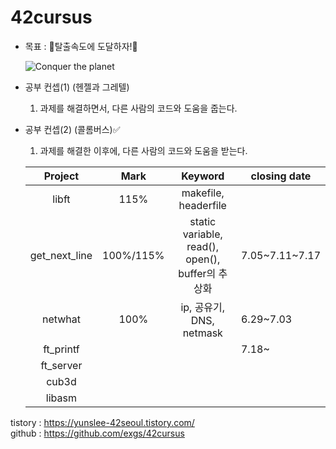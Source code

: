 # 42cursus

- 목표 : 🚀탈출속도에 도달하자!🚀 

  ![Conquer the planet](https://user-images.githubusercontent.com/56223639/87229543-c3e86000-c3e3-11ea-87c2-d9c8591e10e3.gif)

- 공부 컨셉(1) (헨젤과 그레텔)
  1. 과제를 해결하면서, 다른 사람의 코드와 도움을 줍는다.
  
- 공부 컨셉(2) (콜롬버스)✅
  1. 과제를 해결한 이후에, 다른 사람의 코드와 도움을 받는다.
  
  |    Project    | Mark  |                     Keyword                      | closing date |
  | :-----------: | :---: | :----------------------------------------------: | ------------ |
  |     libft     | 115%  |               makefile, headerfile               |              |
  | get_next_line | 100%/115% |static variable, read(), open(), buffer의 추상화 | 7.05\~7.11\~7.17 |
  |    netwhat    | 100%  |             ip, 공유기, DNS, netmask               | 6.29~7.03    |
  |   ft_printf   |       |                                                  | 7.18~     |
  |   ft_server   |       |                                                  |              |
  |     cub3d     |       |                                                  |              |
  |    libasm     |       |                                                  |              |

tistory : https://yunslee-42seoul.tistory.com/  
github : https://github.com/exgs/42cursus
